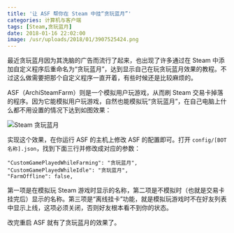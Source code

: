 ```yaml
---
title: '让 ASF 帮你在 Steam 中挂“贪玩蓝月”'
categories: 计算机与客户端
tags: [Steam,贪玩蓝月]
date: 2018-01-16 22:02:00
image: /usr/uploads/2018/01/3907525424.png
---
```

最近贪玩蓝月因为其洗脑的广告而流行了起来，也出现了许多通过在 Steam 中添加自定义程序后重命名为“贪玩蓝月”，达到显示自己在玩贪玩蓝月效果的教程。不过这么做需要把那个自定义程序一直开着，有些时候还是比较麻烦的。

ASF（ArchiSteamFarm）则是一个模拟用户玩游戏，从而刷 Steam 交易卡掉落的程序。因为它能模拟用户玩游戏，自然也能模拟玩“贪玩蓝月”，在自己电脑上什么都不用设置的情况下达到如图效果：

![Steam 贪玩蓝月][1]

实现这个效果，在你运行 ASF 的主机上修改 ASF 的配置即可。打开 `config/[BOT 名称].json`，找到下面三行并修改成对应的参数：

    "CustomGamePlayedWhileFarming": "贪玩蓝月",
    "CustomGamePlayedWhileIdle": "贪玩蓝月",
    "FarmOffline": false,

第一项是在模拟玩 Steam 游戏时显示的名称，第二项是不模拟时（也就是交易卡挂完后）显示的名称。第三项是“离线挂卡”功能，就是模拟玩游戏时不在好友列表中显示上线，这项必须关闭，否则好友根本看不到你的状态。

改完重启 ASF 就有了贪玩蓝月的效果了。

  [1]: /usr/uploads/2018/01/3907525424.png
